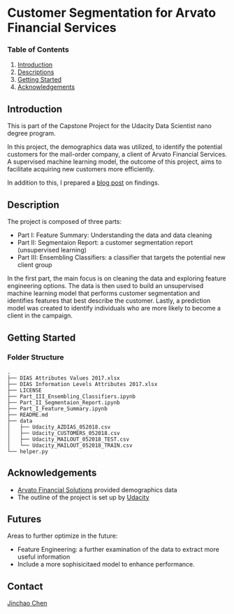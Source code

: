 # Customer Segmentation for Arvato Financial Services
### Table of Contents

1. [Introduction](#introduction)
2. [Descriptions](#descriptions)
3. [Getting Started](#getting_started)
4. [Acknowledgements](#acknowledgements)

## Introduction<a name="introduction"></a>
This is part of the Capstone Project for the Udacity Data Scientist nano degree program. 

In this project, the demographics data was utilized, to identify the potential customers for the mail-order company, a client of Arvato Financial Services. A supervised machine learning model, the outcome of this project, aims to facilitate acquiring new customers more efficiently.

In addition to this, I prepared a [blog post](https://jinchaochen.medium.com/customer-segmentation-for-arvato-financial-services-e4fb73cb11de) on findings. 
 
## Description<a name="descriptions"></a>
The project is composed of three parts:

- Part I: Feature Summary: Understanding the data and data cleaning
- Part II: Segmentaion Report: a customer segmentation report (unsupervised learning)
- Part III: Ensembling Classifiers: a classifier that targets the potential new client group

In the first part, the main focus is on cleaning the data and exploring feature engineering options. The data is then used to build an unsupervised machine learning model that performs customer segmentation and identifies features that best describe the customer. Lastly, a prediction model was created to identify individuals who are more likely to become a client in the campaign.
## Getting Started<a name="getting_started"></a>
### Folder Structure
```
.
├── DIAS Attributes Values 2017.xlsx
├── DIAS Information Levels Attributes 2017.xlsx
├── LICENSE
├── Part_III_Ensembling_Classifiers.ipynb
├── Part_II_Segmentaion_Report.ipynb
├── Part_I_Feature_Summary.ipynb
├── README.md
├── data
│   ├── Udacity_AZDIAS_052018.csv
│   ├── Udacity_CUSTOMERS_052018.csv
│   ├── Udacity_MAILOUT_052018_TEST.csv
│   └── Udacity_MAILOUT_052018_TRAIN.csv
└── helper.py
```

## Acknowledgements <a name="cknowledgements"></a>

- [Arvato Financial Solutions](https://finance.arvato.com/en/) provided demographics data
- The outline of the project is set up by [Udacity](https://www.udacity.com)

## Futures
Areas to further optimize in the future:

- Feature Engineering: a further examination of the data to extract more useful information
- Include a more sophisicitaed model to enhance performance. 

## Contact
[Jinchao Chen](tjuchenjinchao@gmail.com)
